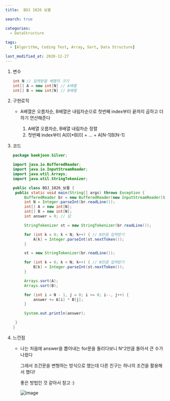 ```yaml
---
title:  BOJ 1026 보물

search: true

categories:
  - DataStructure
  
tags: 
  - [Algorithm, Coding Test, Array, Sort, Data Structure]

last_modified_at: 2020-12-27
---
```



1. 변수

   ```java
   int N // 입력받을 배열의 크기
   int[] A = new int[N] // A배열
   int[] B = new int[N] // B배열
   ```

   

2. 구현로직

   - A배열은 오름차순, B배열은 내림차순으로 첫번째 index부터 끝까지 곱하고 더하기 연산해준다

     1. A배열 오름차순, B배열 내림차순 정렬
     2. 첫번째 index부터 A[0]*B[0] + ... + A[N-1]B[N-1]

     

3. 코드

   ```java
   package baekjoon.Silver;
   
   import java.io.BufferedReader;
   import java.io.InputStreamReader;
   import java.util.Arrays;
   import java.util.StringTokenizer;
   
   public class BOJ_1026_보물 {
   	public static void main(String[] args) throws Exception {
   		BufferedReader br = new BufferedReader(new InputStreamReader(System.in));
   		int N = Integer.parseInt(br.readLine());
   		int[] A = new int[N];
   		int[] B = new int[N];
   		int answer = 0; // 답
   
   		StringTokenizer st = new StringTokenizer(br.readLine());
   
   		for (int k = 0; k < N; k++) { // N만큼 입력받기
   			A[k] = Integer.parseInt(st.nextToken());
   		}
   
   		st = new StringTokenizer(br.readLine());
   
   		for (int k = 0; k < N; k++) { // N만큼 입력받기
   			B[k] = Integer.parseInt(st.nextToken());
   		}
   
   		Arrays.sort(A);
   		Arrays.sort(B);
   
   		for (int i = N - 1, j = 0; i >= 0; i--, j++) {
   			answer += A[i] * B[j];
   		}
   
   		System.out.println(answer);
   
   	}
   }
   ```

   

4. 느낀점

   - 나는 처음에 answer을 뽑아내는 for문을 돌리다보니 N^2만큼 돌아서 큰 수가 나왔다

     그래서 조건문을 변형하는 방식으로 했는데 다른 친구는 하나의 조건을 활용해서 했다!

     좋은 방법인 것 같아서 참고 :)

     

     ![image](https://user-images.githubusercontent.com/47768081/103163904-7784c580-4847-11eb-8f6f-69d7d065bd35.png)

